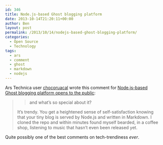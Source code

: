 ```yaml
---
id: 346
title: Node.js-based Ghost blogging platform
date: 2013-10-14T21:20:11+00:00
author: Ben
layout: post
permalink: /2013/10/14/nodejs-based-ghost-blogging-platform/
categories:
  - Open Source
  - Technology
tags:
  - ars
  - comment
  - ghost
  - markdown
  - nodejs
---
```

Ars Technica user [chocoruacal](http://arstechnica.com/civis/memberlist.php?mode=viewprofile&u=29361) wrote this comment for [Node.js-based Ghost blogging platform opens to the public](http://arstechnica.com/information-technology/2013/10/node-js-based-ghost-blogging-platform-opens-to-the-public/):

> > and what’s so special about it?
> 
> It&#8217;s trendy. You get a heightened sense of self-satisfaction knowing that your tiny blog is served by Node.js and written in Markdown. I cloned the repo and within minutes found myself bearded, in a coffee shop, listening to music that hasn&#8217;t even been released yet. 

Quite possibly one of the best comments on tech-trendiness _ever_.